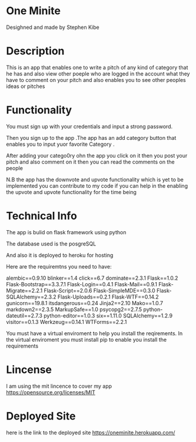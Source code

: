 # One Minite
Desighned and made by Stephen Kibe
# Description
This is an app that enables one to write a pitch of any kind of category that he has and also view other poeple who are logged in the account what they have to comment on your pitch and also enables you to see other peoples ideas or pitches

# Functionality
You must sign up with your credentials and input a strong password.

Then you sign up to the app .The app has an add category button that enables you to input yuor favorite Category .

After adding your catego0ry ohn the app you click on it then you post your pitch and also comment on it then you can read the comments on the people

N.B the app has the downvote and upvote functionality which is yet to be implemented you can contribute to my code if you can help in the enabling the upvote and upvote functionality for the time being

# Technical Info
The app is bulid on flask framework using python

The database used is the posgreSQL 

And also it is deployed to heroku for hosting

Here are the requiremtns you need to have:

alembic==0.9.10
blinker==1.4
click==6.7
dominate==2.3.1
Flask==1.0.2
Flask-Bootstrap==3.3.7.1
Flask-Login==0.4.1
Flask-Mail==0.9.1
Flask-Migrate==2.2.1
Flask-Script==2.0.6
Flask-SimpleMDE==0.3.0
Flask-SQLAlchemy==2.3.2
Flask-Uploads==0.2.1
Flask-WTF==0.14.2
gunicorn==19.8.1
itsdangerous==0.24
Jinja2==2.10
Mako==1.0.7
markdown2==2.3.5
MarkupSafe==1.0
psycopg2==2.7.5
python-dateutil==2.7.3
python-editor==1.0.3
six==1.11.0
SQLAlchemy==1.2.9
visitor==0.1.3
Werkzeug==0.14.1
WTForms==2.2.1

You must have a virtual enviroment to help you install the reqirements. In the virtual enviroment you must install  pip to enable you install the requirements


# Lincense
I am using the mit lincence to cover my app  https://opensource.org/licenses/MIT

# Deployed Site
here is the link to the deployed site https://oneminite.herokuapp.com/